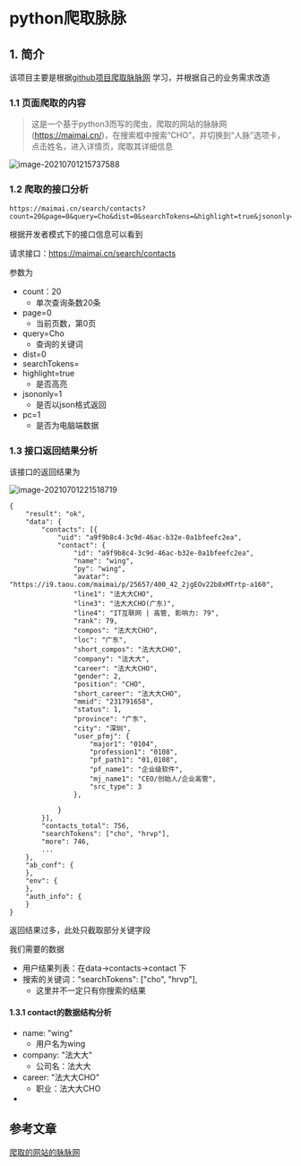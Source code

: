 # python爬取脉脉

## 1. 简介

该项目主要是根据[github项目爬取脉脉网](https://github.com/Joezhangs/PythonSpider/tree/master/Item5%EF%BC%9Aspider_maimai) 学习，并根据自己的业务需求改造

### 1.1 页面爬取的内容

>这是一个基于python3而写的爬虫，爬取的网站的脉脉网(https://maimai.cn/)，在搜索框中搜索“CHO”，并切换到“人脉”选项卡，点击姓名，进入详情页，爬取其详细信息

![image-20210701215737588](https://gitee.com/zszdevelop/blogimage/raw/master/image-20210701215737588.png)

### 1.2 爬取的接口分析

```apl
https://maimai.cn/search/contacts?count=20&page=0&query=Cho&dist=0&searchTokens=&highlight=true&jsononly=1&pc=1
```

根据开发者模式下的接口信息可以看到

请求接口：https://maimai.cn/search/contacts

参数为

- count：20 
  - 单次查询条数20条
- page=0
  - 当前页数，第0页
- query=Cho
  - 查询的关键词
- dist=0
- searchTokens=
- highlight=true
  - 是否高亮
- jsononly=1
  - 是否以json格式返回
- pc=1
  - 是否为电脑端数据

### 1.3 接口返回结果分析

该接口的返回结果为

![image-20210701221518719](https://gitee.com/zszdevelop/blogimage/raw/master/image-20210701221518719.png)

```
{
	"result": "ok",
	"data": {
		"contacts": [{
			"uid": "a9f9b8c4-3c9d-46ac-b32e-0a1bfeefc2ea",
			"contact": {
				"id": "a9f9b8c4-3c9d-46ac-b32e-0a1bfeefc2ea",
				"name": "wing",
				"py": "wing",
				"avatar": "https://i9.taou.com/maimai/p/25657/400_42_2jgEOv22b8xMTrtp-a160",
				"line1": "法大大CHO",
				"line3": "法大大CHO(广东)",
				"line4": "IT互联网 | 高管, 影响力: 79",
				"rank": 79,
				"compos": "法大大CHO",
				"loc": "广东",
				"short_compos": "法大大CHO",
				"company": "法大大",
				"career": "法大大CHO",
				"gender": 2,
				"position": "CHO",
				"short_career": "法大大CHO",
				"mmid": "231791658",
				"status": 1,
				"province": "广东",
				"city": "深圳",
				"user_pfmj": {
					"major1": "0104",
					"profession1": "0108",
					"pf_path1": "01,0108",
					"pf_name1": "企业级软件",
					"mj_name1": "CEO/创始人/企业高管",
					"src_type": 3
				},
				
			}
		}],
		"contacts_total": 756,
		"searchTokens": ["cho", "hrvp"],
		"more": 746,
        ...
	},
	"ab_conf": {
	},
	"env": {
	},
	"auth_info": {
	}
}
```

返回结果过多，此处只截取部分关键字段

我们需要的数据

- 用户结果列表：在data->contacts->contact 下
- 搜索的关键词："searchTokens": ["cho", "hrvp"],
  - 这里并不一定只有你搜索的结果

#### 1.3.1 **contact**的数据结构分析

- name: "wing"
  - 用户名为wing
- company: "法大大"
  - 公司名：法大大
- career: "法大大CHO"
  - 职业：法大大CHO
- 





















## 参考文章

[爬取的网站的脉脉网](https://github.com/Joezhangs/PythonSpider/tree/master/Item5%EF%BC%9Aspider_maimai)